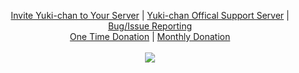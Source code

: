 <p align="center">
  <a href="https://discordapp.com/oauth2/authorize?&client_id=161620224305528833&scope=bot&permissions=67365888">Invite Yuki-chan to Your Server</a> |
  <a href="https://discord.gg/0lBiROCNVaGw5Eqk">Yuki-chan Offical Support Server</a> |
  <a href="https://github.com/hsiW/WishBot/issues">Bug/Issue Reporting</a><br>
  <a href="https://www.paypal.me/WishBot">One Time Donation</a> |
  <a href="https://patreon.com/WishBot">Monthly Donation</a>
  <br><br>
  <img src="http://i.imgur.com/sJ5QMWs.png">
</p>